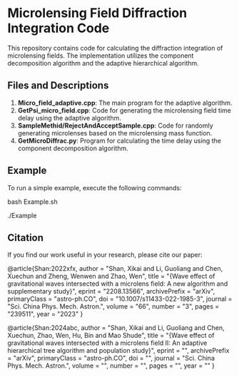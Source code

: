# Microlensing Field Diffraction Integration Code

This repository contains code for calculating the diffraction integration of microlensing fields. The implementation utilizes the component decomposition algorithm and the adaptive hierarchical algorithm.

## Files and Descriptions

1. **Micro_field_adaptive.cpp**:
   The main program for the adaptive algorithm.
2. **GetPsi_micro_field.cpp**:
   Code for generating the microlensing field time delay using the adaptive algorithm.
3. **SampleMethid/RejectAndAcceptSample.cpp**:
   Code for randomly generating microlenses based on the microlensing mass function.
4. **GetMicroDiffrac.py**:
   Program for calculating the time delay using the component decomposition algorithm.

## Example

To run a simple example, execute the following commands:

bash Example.sh

./Example

## Citation

If you find our work useful in your research, please cite our paper:


@article{Shan:2022xfx,
    author = "Shan, Xikai and Li, Guoliang and Chen, Xuechun and Zheng, Wenwen and Zhao, Wen",
    title = "{Wave effect of gravitational waves intersected with a microlens field: A new algorithm and supplementary study}",
    eprint = "2208.13566",
    archivePrefix = "arXiv",
    primaryClass = "astro-ph.CO",
    doi = "10.1007/s11433-022-1985-3",
    journal = "Sci. China Phys. Mech. Astron.",
    volume = "66",
    number = "3",
    pages = "239511",
    year = "2023"
}

@article{Shan:2024abc,
    author = "Shan, Xikai and Li, Guoliang and Chen, Xuechun, Zhao, Wen, Hu, Bin and Mao Shude",
    title = "{Wave effect of gravitational waves intersected with a microlens field II: An adaptive hierarchical tree algorithm and population study}",
    eprint = "",
    archivePrefix = "arXiv",
    primaryClass = "astro-ph.CO",
    doi = "",
    journal = "Sci. China Phys. Mech. Astron.",
    volume = "",
    number = "",
    pages = "",
    year = ""
}
